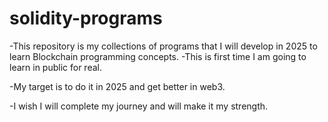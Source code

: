 # solidity-programs

-This repository is my collections of programs that I will develop in 2025 to learn Blockchain programming concepts. 
-This is first time I am going to learn in public for real.

-My target is to do it in 2025 and get better in web3.

-I wish I will complete my journey and will make it my strength. 

